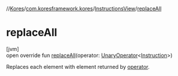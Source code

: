 //[Kores](../../../index.md)/[com.koresframework.kores](../index.md)/[InstructionsView](index.md)/[replaceAll](replace-all.md)

# replaceAll

[jvm]\
open override fun [replaceAll](replace-all.md)(operator: [UnaryOperator](https://docs.oracle.com/javase/8/docs/api/java/util/function/UnaryOperator.html)<[Instruction](../-instruction/index.md)>)

Replaces each element with element returned by [operator](replace-all.md).
